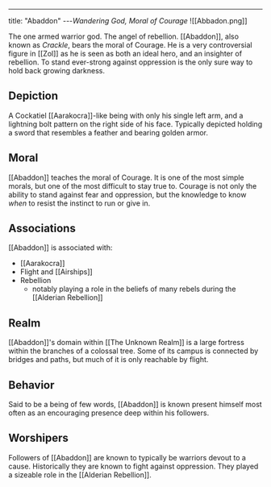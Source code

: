 ---
title: "Abaddon"
---*Wandering God, Moral of Courage*
![[Abbadon.png]]

The one armed warrior god. The angel of rebellion. [[Abaddon]], also known as *Crackle*, bears the moral of Courage. He is a very controversial figure in [[Zol]] as he is seen as both an ideal hero, and an insighter of rebellion. To stand ever-strong against oppression is the only sure way to hold back growing darkness.

## Depiction
A Cockatiel [[Aarakocra]]-like being with only his single left arm, and a lightning bolt pattern on the right side of his face. Typically depicted holding a sword that resembles a feather and bearing golden armor. 

## Moral
[[Abaddon]] teaches the moral of Courage. It is one of the most simple morals, but one of the most difficult to stay true to. Courage is not only the ability to stand against fear and oppression, but the knowledge to know *when* to resist the instinct to run or give in.

## Associations
[[Abaddon]] is associated with:
- [[Aarakocra]]
- Flight and [[Airships]]
- Rebellion
	- notably playing a role in the beliefs of many rebels during the [[Alderian Rebellion]]

## Realm
[[Abaddon]]'s domain within [[The Unknown Realm]] is a large fortress within the branches of a colossal tree. Some of its campus is connected by bridges and paths, but much of it is only reachable by flight.

## Behavior
Said to be a being of few words, [[Abaddon]] is known present himself most often as an encouraging presence deep within his followers. 

## Worshipers
Followers of [[Abaddon]] are known to typically be warriors devout to a cause. Historically they are known to fight against oppression. They played a sizeable role in the [[Alderian Rebellion]].